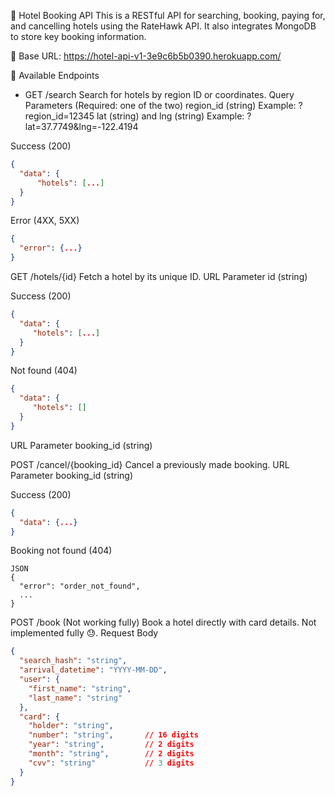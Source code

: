 🏨 Hotel Booking API
This is a RESTful API for searching, booking, paying for, and cancelling hotels using the RateHawk API. It also integrates MongoDB to store key booking information.

📌 Base URL: https://hotel-api-v1-3e9c6b5b0390.herokuapp.com/

📖 Available Endpoints

- GET /search
  Search for hotels by region ID or coordinates.
  Query Parameters (Required: one of the two)
  region_id (string)
  Example: ?region_id=12345
  lat (string) and lng (string)
  Example: ?lat=37.7749&lng=-122.4194

Success (200)

```JSON
{
  "data": {
      "hotels": [...]
  }
}
```

Error (4XX, 5XX)

```JSON
{
  "error": {...}
}
```

GET /hotels/{id}
Fetch a hotel by its unique ID.
URL Parameter
id (string)

Success (200)

```JSON
{
  "data": {
     "hotels": [...]
  }
}
```

Not found (404)

```JSON
{
  "data": {
     "hotels": []
  }
}
```

URL Parameter
booking_id (string)

POST /cancel/{booking_id}
Cancel a previously made booking.
URL Parameter
booking_id (string)

Success (200)

```JSON
{
  "data": {...}
}
```

Booking not found (404)

```
JSON
{
  "error": "order_not_found",
  ...
}
```

POST /book (Not working fully)
Book a hotel directly with card details. Not implemented fully 😓.
Request Body

```JSON
{
  "search_hash": "string",
  "arrival_datetime": "YYYY-MM-DD",
  "user": {
    "first_name": "string",
    "last_name": "string"
  },
  "card": {
    "holder": "string",
    "number": "string",       // 16 digits
    "year": "string",         // 2 digits
    "month": "string",        // 2 digits
    "cvv": "string"           // 3 digits
  }
}
```
